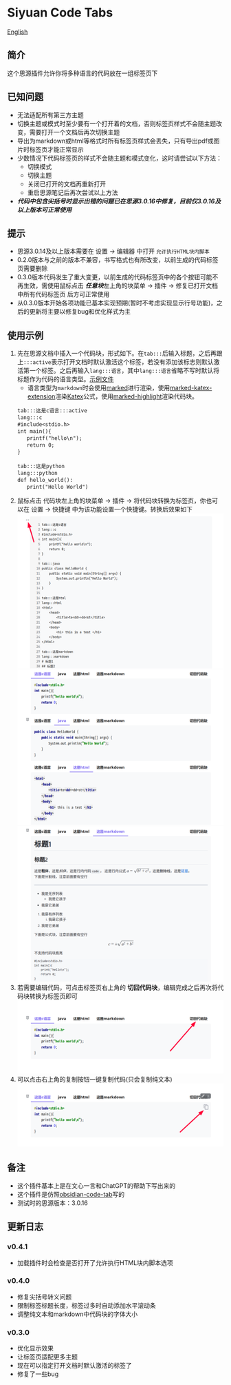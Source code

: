 
# Siyuan Code Tabs

[English](./README.md)
## 简介
这个思源插件允许你将多种语言的代码放在一组标签页下

## 已知问题
- 无法适配所有第三方主题
- 切换主题或模式时至少要有一个打开着的文档，否则标签页样式不会随主题改变，需要打开一个文档后再次切换主题
- 导出为markdown或html等格式时所有标签页样式会丢失，只有导出pdf或图片时标签页才能正常显示
- 少数情况下代码标签页的样式不会随主题和模式变化，这时请尝试以下方法：
  - 切换模式
  - 切换主题
  - 关闭已打开的文档再重新打开
  - 重启思源笔记后再次尝试以上方法
- ***代码中包含尖括号时显示出错的问题已在思源3.0.16中修复，目前仅3.0.16及以上版本可正常使用***

## 提示
- 思源3.0.14及以上版本需要在 设置 -> 编辑器 中打开 `允许执行HTML块内脚本`
- 0.2.0版本与之前的版本不兼容，书写格式也有所改变，以前生成的代码标签页需要删除
- 0.3.0版本代码发生了重大变更，以前生成的代码标签页中的各个按钮可能不再生效，需使用鼠标点击 ***任意块***左上角的块菜单 -> 插件 -> 修复已打开文档中所有代码标签页 后方可正常使用
- 从0.3.0版本开始各项功能已基本实现预期(暂时不考虑实现显示行号功能)，之后的更新将主要以修复bug和优化样式为主

## 使用示例
1. 先在思源文档中插入一个代码块，形式如下。在`tab:::`后输入标题，之后再跟上`:::active`表示打开文档时默认激活这个标签，若没有添加该标志则默认激活第一个标签。之后再输入`lang:::语言`，其中`lang:::语言`省略不写时默认将标题作为代码的语言类型。[示例文件](./asset/example.md)  
   - 语言类型为`markdown`时会使用[marked](https://github.com/markedjs/marked)进行渲染，使用[marked-katex-extension](https://github.com/UziTech/marked-katex-extension)渲染[Katex](https://katex.org/)公式，使用[marked-highlight](https://github.com/markedjs/marked-highlight)渲染代码块。
   ```
   tab:::这是c语言:::active
   lang:::c
   #include<stdio.h>
   int main(){
      printf("hello\n");
      return 0;
   }
   
   tab:::这是python
   lang:::python
   def hello_world():
      print("Hello World")
   ```
2. 鼠标点击 代码块左上角的块菜单 -> 插件 -> 将代码块转换为标签页，你也可以在 设置 -> 快捷键 中为该功能设置一个快捷键。转换后效果如下  
   ![图2-1](./asset/2-1.png)
   ![图2-2](./asset/2-2.png)
   ![图2-3](./asset/2-3.png)
3. 若需要编辑代码，可点击标签页右上角的 **切回代码块**，编辑完成之后再次将代码块转换为标签页即可
   ![图3](./asset/3.png)
4. 可以点击右上角的复制按钮一键复制代码(只会复制纯文本)  
   ![图4](./asset/4.png)

## 备注
- 这个插件基本上是在文心一言和ChatGPT的帮助下写出来的
- 这个插件是仿照[obsidian-code-tab](https://github.com/lazyloong/obsidian-code-tab)写的
- 测试时的思源版本：3.0.16

## 更新日志
### v0.4.1
- 加载插件时会检查是否打开了允许执行HTML块内脚本选项

### v0.4.0
- 修复尖括号转义问题
- 限制标签标题长度，标签过多时自动添加水平滚动条
- 调整纯文本和markdown中代码块的字体大小

### v0.3.0
- 优化显示效果
- 让标签页适配更多主题
- 现在可以指定打开文档时默认激活的标签了
- 修复了一些bug